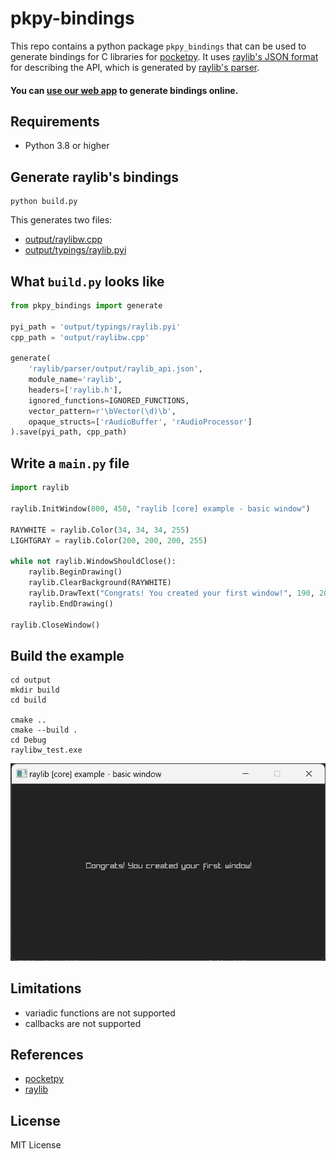 # pkpy-bindings

This repo contains a python package `pkpy_bindings` that can be used to generate bindings for C libraries for [pocketpy](https://github.com/blueloveth/pocketpy).
It uses [raylib's JSON format](https://github.com/raysan5/raylib/blob/master/parser/output/raylib_api.json) for describing the API, which is generated by [raylib's parser](https://github.com/raysan5/raylib/tree/master/parser).

#### You can [use our web app](https://pkpy-bindings.streamlit.app/) to generate bindings online.

## Requirements

+ Python 3.8 or higher

## Generate raylib's bindings

```
python build.py
```

This generates two files:

+ [output/raylibw.cpp](https://github.com/blueloveTH/pkpy-bindings/blob/main/output/raylibw.cpp)
+ [output/typings/raylib.pyi](https://github.com/blueloveTH/pkpy-bindings/blob/main/output/typings/raylib.pyi)

## What `build.py` looks like

```python
from pkpy_bindings import generate

pyi_path = 'output/typings/raylib.pyi'
cpp_path = 'output/raylibw.cpp'

generate(
    'raylib/parser/output/raylib_api.json',
    module_name='raylib',
    headers=['raylib.h'],
    ignored_functions=IGNORED_FUNCTIONS,
    vector_pattern=r'\bVector(\d)\b',
    opaque_structs=['rAudioBuffer', 'rAudioProcessor']
).save(pyi_path, cpp_path)
```

## Write a `main.py` file

```python
import raylib

raylib.InitWindow(800, 450, "raylib [core] example - basic window")

RAYWHITE = raylib.Color(34, 34, 34, 255)
LIGHTGRAY = raylib.Color(200, 200, 200, 255)

while not raylib.WindowShouldClose():
    raylib.BeginDrawing()
    raylib.ClearBackground(RAYWHITE)
    raylib.DrawText("Congrats! You created your first window!", 190, 200, 20, LIGHTGRAY)
    raylib.EndDrawing()

raylib.CloseWindow()
```

## Build the example

```
cd output
mkdir build
cd build

cmake ..
cmake --build .
cd Debug
raylibw_test.exe
```

![raylibw_test.png](raylibw_test.png)

## Limitations

+ variadic functions are not supported
+ callbacks are not supported

## References

+ [pocketpy](https://github.com/blueloveth/pocketpy)
+ [raylib](https://github.com/raysan5/raylib)

## License

MIT License
